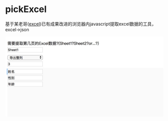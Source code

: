 # pickExcel


基于某老哥([excel](https://github.com/wwhgtt/excel))已有成果改进的浏览器内javascript提取excel数据的工具，excel→json

![demo](https://github.com/wyh369352887/pickExcel/raw/master/image/2.jpg)

